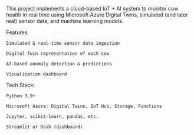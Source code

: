 This project implements a cloud-based IoT + AI system to monitor cow health in real time using Microsoft Azure Digital Twins, simulated (and later real) sensor data, and machine learning models.


Features:

    Simulated & real-time sensor data ingestion

    Digital Twin representation of each cow 

    AI-based anomaly detection & predictions

    Visualization dashboard


Tech Stack:

    Python 3.9+

    Microsoft Azure: Digital Twins, IoT Hub, Storage, Functions

    Jupyter, scikit-learn, pandas, etc. 

    Streamlit or Dash (dashboard)